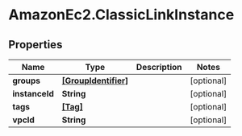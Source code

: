 # AmazonEc2.ClassicLinkInstance

## Properties

Name | Type | Description | Notes
------------ | ------------- | ------------- | -------------
**groups** | [**[GroupIdentifier]**](GroupIdentifier.md) |  | [optional] 
**instanceId** | **String** |  | [optional] 
**tags** | [**[Tag]**](Tag.md) |  | [optional] 
**vpcId** | **String** |  | [optional] 


